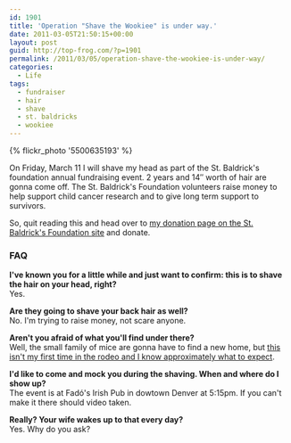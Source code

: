 ```yaml
---
id: 1901
title: 'Operation "Shave the Wookiee" is under way.'
date: 2011-03-05T21:50:15+00:00
layout: post
guid: http://top-frog.com/?p=1901
permalink: /2011/03/05/operation-shave-the-wookiee-is-under-way/
categories:
  - Life
tags:
  - fundraiser
  - hair
  - shave
  - st. baldricks
  - wookiee
---
```


{% flickr_photo '5500635193' %}

On Friday, March 11 I will shave my head as part of the St. Baldrick's foundation annual fundraising event. 2 years and 14&#8243; worth of hair are gonna come off. The St. Baldrick's Foundation volunteers raise money to help support child cancer research and to give long term support to survivors.

So, quit reading this and head over to [my donation page on the St. Baldrick's Foundation site](http://www.stbaldricks.org/participants/mypage/participantid/445491) and donate.



### FAQ

**I've known you for a little while and just want to confirm: this is to shave the hair on your head, right?**  
Yes.

**Are they going to shave your back hair as well?**  
No. I'm trying to raise money, not scare anyone.

**Aren't you afraid of what you'll find under there?**  
Well, the small family of mice are gonna have to find a new home, but [this isn't my first time in the rodeo and I know approximately what to expect](http://www.flickr.com/photos/tehgipster/3365004068/in/photostream/lightbox/).

**I'd like to come and mock you during the shaving. When and where do I show up?**  
The event is at Fadó's Irish Pub in dowtown Denver at 5:15pm. If you can't make it there should video taken.

**Really? Your wife wakes up to that every day?**  
Yes. Why do you ask?
